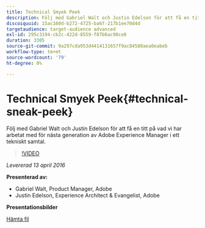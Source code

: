 ```yaml
---
title: Technical Smyek Peek
description: Följ med Gabriel Walt och Justin Edelson för att få en titt på vad vi har arbetat med för nästa generation av Adobe Experience Manager i ett tekniskt samtal.
discoiquuid: 15ac160d-b272-4725-ba6f-217b1ee70d4d
targetaudience: target-audience advanced
exl-id: 295c3194-cb2c-422d-8559-f87b6ac98ce8
duration: 3305
source-git-commit: 9a297cda953d4414131657f9ac84580aea0eabeb
workflow-type: tm+mt
source-wordcount: '79'
ht-degree: 0%

---
```


# Technical Smyek Peek{#technical-sneak-peek}

Följ med Gabriel Walt och Justin Edelson för att få en titt på vad vi har arbetat med för nästa generation av Adobe Experience Manager i ett tekniskt samtal.

>[!VIDEO](https://video.tv.adobe.com/v/19305/?quality=9)

*Levererad 13 april 2016*

**Presenterad av:**

* Gabriel Walt, Product Manager, Adobe
* Justin Edelson, Experience Architect &amp; Evangelist, Adobe

**Presentationsbilder**

[Hämta fil](assets/aem-gems-041316-6-2-tech-preview.pdf)
<!--
[Get back to the Overview](https://helpx.adobe.com/se/experience-manager/kt/eseminars/gems/aem-index.html)
-->
